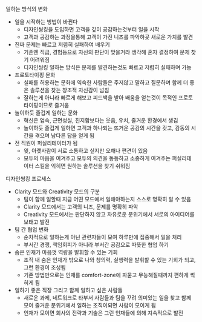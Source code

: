 일하는 방식의 변화
- 일을 시작하는 방법이 바뀐다
  - 디자인씽킹을 도입하면 고객을 깊이 공감하는것부터 일을 시작
  - 고객과 공감하는 과정을통해 고객이 가진 니즈를 파악하곳 새로운 가치를 발견
- 진짜 문제는 빠르고 저렴히 실패하여 배우기
  - 기존엔 직급, 경험등으로 자신의 판단이 맞을거라 생각해 혼자 결정하여 문제 찾기 어려워짐
  - 디자인씽킹 일하는 방식은 문제를 발견하는것도 빠르고 저렴히 실패하며 가능
- 프로토타이핑 문화
  - 실패를 허용하는 문화에 익숙한 사람들은 주저않고 말하고 질문하며 함께 더 좋은 솔루션을 찾는 창조적 자신감이 넘침
  - 잘하는게 아니라 빠르게 해보고 피드백을 받아 배움을 얻는것이 목적인 프로토타이핑이므로 즐거움 
- 놀이하듯 즐겁게 일하는 문화
  - 혁신은 엄숙, 근면성실, 진지함보다는 웃음, 유치, 즐거운 환경에서 생김
  - 놀이하듯 즐겁게 일하면 고객과 하나되는 뜨거운 공감의 시간을 갖고, 감동의 시간을 겪으며 남다른 답을 얻게 됨
- 전 직원이 퍼실리테이터가 됨
  - 윗, 아랫사람이 서로 소통하고 싶지만 오해나 편견이 있음
  - 모두의 마음을 여겨주고 모두의 의견을 동등하고 소중하게 여겨주는 퍼실리테이터 스킬을 익히면 원하는 솔루션을 찾기 쉬워짐

디자인씽킹 프로세스
- Clarity 모드와 Creativity 모드의 구분
  - 팀이 함께 일할때 지금 어떤 모드에서 일해야하는지 스스로 명확히 알 수 있음
  - Clarity 모드에서는 고객의 니즈, 문제를 명확히 파악
  - Creativity 모드에서는 판단하지 않고 자유로운 분위기에서 서로의 아이디어를 보태고 발전
- 팀 간 협업 변화
  - 순차적으로 일하는게 아닌 관련자들이 모여 하루만에 집중해서 일을 처리 
  - 부서간 경쟁, 책임회피가 아니라 부서간 공감으로 따뜻한 협업 하기
- 숨은 인재가 마음껏 역량을 발휘할 수 있는 기회
  - 조직 내 숨은 인재가 밖으로 나와 창의력, 실행력을 발휘할 수 있는 기회가 되고, 그런 환경이 조성됨
  - 기존 방법만으로는 인재를 comfort-zone에 파묻고 무능해질때까지 편하게 썩히게 됨
- 일하기 좋은 직장 그리고 함께 일하고 싶은 사람들
  - 새로운 과제, 네트워크로 타부서 사람들과 팀을 꾸려 의미있는 일을 찾고 함께 모여 즐거운 분위기에서 일하는 조직이되면 사람이 모이게 됨
  - 인재가 모이면 회사의 전략과 기술은 그런 인재들에 의해 지속적으로 발전
